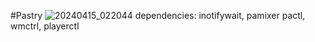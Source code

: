 #Pastry
![20240415_022044](https://github.com/Tail-R/dots/assets/132870183/0011e468-0811-408f-96f4-756308113c47)
dependencies:
    inotifywait, pamixer pactl, wmctrl, playerctl
